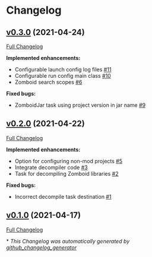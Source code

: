 # Changelog

## [v0.3.0](https://github.com/pzstorm/capsid/tree/v0.3.0) (2021-04-24)

[Full Changelog](https://github.com/pzstorm/capsid/compare/v0.2.0...v0.3.0)

**Implemented enhancements:**

- Configurable launch config log files [\#11](https://github.com/pzstorm/capsid/issues/11)
- Configurable run config main class [\#10](https://github.com/pzstorm/capsid/issues/10)
- Zomboid search scopes [\#6](https://github.com/pzstorm/capsid/issues/6)

**Fixed bugs:**

- ZomboidJar task using project version in jar name [\#9](https://github.com/pzstorm/capsid/issues/9)

## [v0.2.0](https://github.com/pzstorm/capsid/tree/v0.2.0) (2021-04-22)

[Full Changelog](https://github.com/pzstorm/capsid/compare/v0.1.0...v0.2.0)

**Implemented enhancements:**

- Option for configuring non-mod projects [\#5](https://github.com/pzstorm/capsid/issues/5)
- Integrate decompiler code [\#3](https://github.com/pzstorm/capsid/issues/3)
- Task for decompiling Zomboid libraries [\#2](https://github.com/pzstorm/capsid/issues/2)

**Fixed bugs:**

- Incorrect decompile task destination [\#1](https://github.com/pzstorm/capsid/issues/1)

## [v0.1.0](https://github.com/pzstorm/capsid/tree/v0.1.0) (2021-04-17)

[Full Changelog](https://github.com/pzstorm/capsid/compare/3a9e8cdedad8b7623da45396c8625dafcea877a8...v0.1.0)



\* *This Changelog was automatically generated by [github_changelog_generator](https://github.com/github-changelog-generator/github-changelog-generator)*
